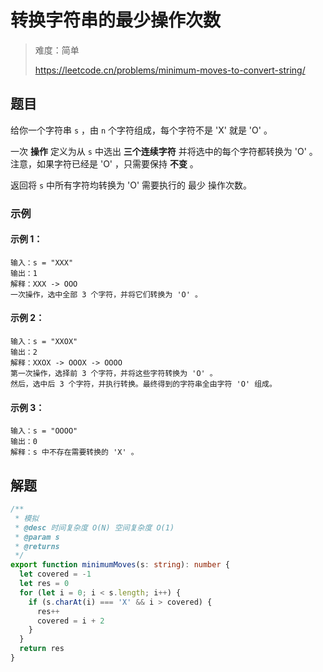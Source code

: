 # 转换字符串的最少操作次数

> 难度：简单
>
> https://leetcode.cn/problems/minimum-moves-to-convert-string/

## 题目

给你一个字符串 `s` ，由 `n` 个字符组成，每个字符不是 'X' 就是 'O' 。

一次 **操作** 定义为从 `s` 中选出 **三个连续字符** 并将选中的每个字符都转换为 'O' 。注意，如果字符已经是 'O' ，只需要保持 **不变** 。

返回将 `s` 中所有字符均转换为 'O' 需要执行的 最少 操作次数。

### 示例

#### 示例 1：

```
输入：s = "XXX"
输出：1
解释：XXX -> OOO
一次操作，选中全部 3 个字符，并将它们转换为 'O' 。
```

#### 示例 2：

```
输入：s = "XXOX"
输出：2
解释：XXOX -> OOOX -> OOOO
第一次操作，选择前 3 个字符，并将这些字符转换为 'O' 。
然后，选中后 3 个字符，并执行转换。最终得到的字符串全由字符 'O' 组成。
```

#### 示例 3：

```
输入：s = "OOOO"
输出：0
解释：s 中不存在需要转换的 'X' 。
```

## 解题

```ts 
/**
 * 模拟
 * @desc 时间复杂度 O(N) 空间复杂度 O(1)
 * @param s
 * @returns
 */
export function minimumMoves(s: string): number {
  let covered = -1
  let res = 0
  for (let i = 0; i < s.length; i++) {
    if (s.charAt(i) === 'X' && i > covered) {
      res++
      covered = i + 2
    }
  }
  return res
}
```